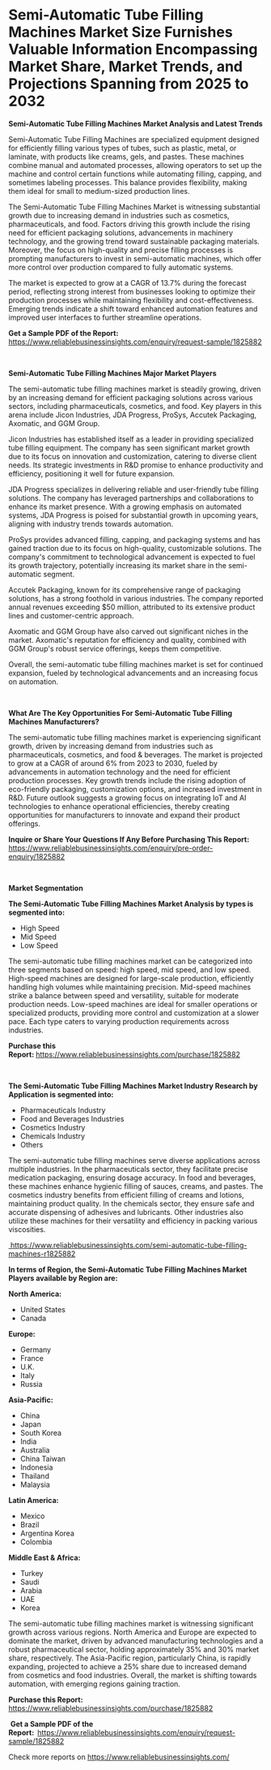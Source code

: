 <p><h1>Semi-Automatic Tube Filling Machines Market Size Furnishes Valuable Information Encompassing Market Share, Market Trends, and Projections Spanning from 2025 to 2032</h1></p><p><strong>Semi-Automatic Tube Filling Machines Market Analysis and Latest Trends</strong></p>
<p><p>Semi-Automatic Tube Filling Machines are specialized equipment designed for efficiently filling various types of tubes, such as plastic, metal, or laminate, with products like creams, gels, and pastes. These machines combine manual and automated processes, allowing operators to set up the machine and control certain functions while automating filling, capping, and sometimes labeling processes. This balance provides flexibility, making them ideal for small to medium-sized production lines.</p><p>The Semi-Automatic Tube Filling Machines Market is witnessing substantial growth due to increasing demand in industries such as cosmetics, pharmaceuticals, and food. Factors driving this growth include the rising need for efficient packaging solutions, advancements in machinery technology, and the growing trend toward sustainable packaging materials. Moreover, the focus on high-quality and precise filling processes is prompting manufacturers to invest in semi-automatic machines, which offer more control over production compared to fully automatic systems. </p><p>The market is expected to grow at a CAGR of 13.7% during the forecast period, reflecting strong interest from businesses looking to optimize their production processes while maintaining flexibility and cost-effectiveness. Emerging trends indicate a shift toward enhanced automation features and improved user interfaces to further streamline operations.</p></p>
<p><strong>Get a Sample PDF of the Report:&nbsp;</strong> <a href="https://www.reliablebusinessinsights.com/enquiry/request-sample/1825882?utm_campaign=2464&utm_medium=2&utm_source=Github&utm_content=ia&utm_term=28022025&utm_id=semi-automatic-tube-filling-machines">https://www.reliablebusinessinsights.com/enquiry/request-sample/1825882</a></p>
<p>&nbsp;</p>
<p><strong>Semi-Automatic Tube Filling Machines Major Market Players</strong></p>
<p><p>The semi-automatic tube filling machines market is steadily growing, driven by an increasing demand for efficient packaging solutions across various sectors, including pharmaceuticals, cosmetics, and food. Key players in this arena include Jicon Industries, JDA Progress, ProSys, Accutek Packaging, Axomatic, and GGM Group.</p><p>Jicon Industries has established itself as a leader in providing specialized tube filling equipment. The company has seen significant market growth due to its focus on innovation and customization, catering to diverse client needs. Its strategic investments in R&D promise to enhance productivity and efficiency, positioning it well for future expansion. </p><p>JDA Progress specializes in delivering reliable and user-friendly tube filling solutions. The company has leveraged partnerships and collaborations to enhance its market presence. With a growing emphasis on automated systems, JDA Progress is poised for substantial growth in upcoming years, aligning with industry trends towards automation.</p><p>ProSys provides advanced filling, capping, and packaging systems and has gained traction due to its focus on high-quality, customizable solutions. The company's commitment to technological advancement is expected to fuel its growth trajectory, potentially increasing its market share in the semi-automatic segment.</p><p>Accutek Packaging, known for its comprehensive range of packaging solutions, has a strong foothold in various industries. The company reported annual revenues exceeding $50 million, attributed to its extensive product lines and customer-centric approach.</p><p>Axomatic and GGM Group have also carved out significant niches in the market. Axomatic's reputation for efficiency and quality, combined with GGM Group's robust service offerings, keeps them competitive.</p><p>Overall, the semi-automatic tube filling machines market is set for continued expansion, fueled by technological advancements and an increasing focus on automation.</p></p>
<p>&nbsp;</p>
<p><strong>What Are The Key Opportunities For Semi-Automatic Tube Filling Machines Manufacturers?</strong></p>
<p><p>The semi-automatic tube filling machines market is experiencing significant growth, driven by increasing demand from industries such as pharmaceuticals, cosmetics, and food & beverages. The market is projected to grow at a CAGR of around 6% from 2023 to 2030, fueled by advancements in automation technology and the need for efficient production processes. Key growth trends include the rising adoption of eco-friendly packaging, customization options, and increased investment in R&D. Future outlook suggests a growing focus on integrating IoT and AI technologies to enhance operational efficiencies, thereby creating opportunities for manufacturers to innovate and expand their product offerings.</p></p>
<p><strong>Inquire or Share Your Questions If Any Before Purchasing This Report:</strong> <a href="https://www.reliablebusinessinsights.com/enquiry/pre-order-enquiry/1825882?utm_campaign=2464&utm_medium=2&utm_source=Github&utm_content=ia&utm_term=28022025&utm_id=semi-automatic-tube-filling-machines">https://www.reliablebusinessinsights.com/enquiry/pre-order-enquiry/1825882</a></p>
<p>&nbsp;</p>
<p><strong>Market Segmentation</strong></p>
<p><strong>The Semi-Automatic Tube Filling Machines Market Analysis by types is segmented into:</strong></p>
<p><ul><li>High Speed</li><li>Mid Speed</li><li>Low Speed</li></ul></p>
<p><p>The semi-automatic tube filling machines market can be categorized into three segments based on speed: high speed, mid speed, and low speed. High-speed machines are designed for large-scale production, efficiently handling high volumes while maintaining precision. Mid-speed machines strike a balance between speed and versatility, suitable for moderate production needs. Low-speed machines are ideal for smaller operations or specialized products, providing more control and customization at a slower pace. Each type caters to varying production requirements across industries.</p></p>
<p><strong>Purchase this Report:&nbsp;</strong><a href="https://www.reliablebusinessinsights.com/purchase/1825882?utm_campaign=2464&utm_medium=2&utm_source=Github&utm_content=ia&utm_term=28022025&utm_id=semi-automatic-tube-filling-machines">https://www.reliablebusinessinsights.com/purchase/1825882</a></p>
<p>&nbsp;</p>
<p><strong>The Semi-Automatic Tube Filling Machines Market Industry Research by Application is segmented into:</strong></p>
<p><ul><li>Pharmaceuticals Industry</li><li>Food and Beverages Industries</li><li>Cosmetics Industry</li><li>Chemicals Industry</li><li>Others</li></ul></p>
<p><p>The semi-automatic tube filling machines serve diverse applications across multiple industries. In the pharmaceuticals sector, they facilitate precise medication packaging, ensuring dosage accuracy. In food and beverages, these machines enhance hygienic filling of sauces, creams, and pastes. The cosmetics industry benefits from efficient filling of creams and lotions, maintaining product quality. In the chemicals sector, they ensure safe and accurate dispensing of adhesives and lubricants. Other industries also utilize these machines for their versatility and efficiency in packing various viscosities.</p></p>
<p><a href="https://www.reliablebusinessinsights.com/semi-automatic-tube-filling-machines-r1825882?utm_campaign=2464&utm_medium=2&utm_source=Github&utm_content=ia&utm_term=28022025&utm_id=semi-automatic-tube-filling-machines">&nbsp;https://www.reliablebusinessinsights.com/semi-automatic-tube-filling-machines-r1825882</a></p>
<p><strong>In terms of Region, the Semi-Automatic Tube Filling Machines Market Players available by Region are:</strong></p>
<p>
    <p> <strong> North America: </strong>
        <ul>
            <li>United States</li>
            <li>Canada</li>
        </ul>
        </p> 
    <p> <strong> Europe: </strong>
        <ul>
            <li>Germany</li>
            <li>France</li>
            <li>U.K.</li>
            <li>Italy</li>
            <li>Russia</li>
        </ul>
        </p> 
    <p> <strong> Asia-Pacific: </strong>
        <ul>
            <li>China</li>
            <li>Japan</li>
            <li>South Korea</li>
            <li>India</li>
            <li>Australia</li>
            <li>China Taiwan</li>
            <li>Indonesia</li>
            <li>Thailand</li>
            <li>Malaysia</li>
        </ul>
        </p> 
    <p> <strong> Latin America: </strong>
        <ul>
            <li>Mexico</li>
            <li>Brazil</li>
            <li>Argentina Korea</li>
            <li>Colombia</li>
        </ul>
        </p> 
    <p> <strong> Middle East & Africa: </strong>
        <ul>
            <li>Turkey</li>
            <li>Saudi</li>
            <li>Arabia</li>
            <li>UAE</li>
            <li>Korea</li>
        </ul>
    </p>
    </p>
<p><p>The semi-automatic tube filling machines market is witnessing significant growth across various regions. North America and Europe are expected to dominate the market, driven by advanced manufacturing technologies and a robust pharmaceutical sector, holding approximately 35% and 30% market share, respectively. The Asia-Pacific region, particularly China, is rapidly expanding, projected to achieve a 25% share due to increased demand from cosmetics and food industries. Overall, the market is shifting towards automation, with emerging regions gaining traction.</p></p>
<p><strong>Purchase this Report: </strong><a href="https://www.reliablebusinessinsights.com/purchase/1825882?utm_campaign=2464&utm_medium=2&utm_source=Github&utm_content=ia&utm_term=28022025&utm_id=semi-automatic-tube-filling-machines">https://www.reliablebusinessinsights.com/purchase/1825882</a></p>
<p>&nbsp;<strong>Get a Sample PDF of the Report:&nbsp;&nbsp;</strong><a href="https://www.reliablebusinessinsights.com/enquiry/request-sample/1825882?utm_campaign=2464&utm_medium=2&utm_source=Github&utm_content=ia&utm_term=28022025&utm_id=semi-automatic-tube-filling-machines">https://www.reliablebusinessinsights.com/enquiry/request-sample/1825882</a></p>
<p><strong></strong></p>
<p>Check more reports on <a href="https://www.reliablebusinessinsights.com/?utm_campaign=2464&utm_medium=2&utm_source=Github&utm_content=ia&utm_term=28022025&utm_id=semi-automatic-tube-filling-machines">https://www.reliablebusinessinsights.com/</a></p>